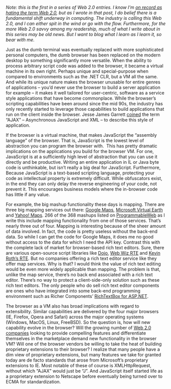 *Note: this is the first in a series of Web 2.0 entries. I know I’m [on
record as hating the term Web
2.0](http://devhawk.net/2006/01/25/hating-the-term-web-2-0/), but as
I wrote in that post, I do belief there is a fundamental shift underway
in computing. The industry is calling this Web 2.0, and I can either
spit in the wind or go with the flow. Furthermore, for the more Web 2.0
savvy among my readership, much of what I write about in this series may
be old news. But I want to blog what I learn as I learn it, so bear with
me.*

Just as the dumb terminal was eventually replaced with more
sophisticated personal computers, the dumb browser has been replaced on
the modern desktop by something significantly more versatile. When the
ability to process arbitrary script code was added to the browser, it
became a virtual machine in its own right. Perhaps unique and
special-purpose when compared to environments such as the .NET CLR, but
a VM all the same. And while its unique nature makes the browser
unusable for entire genres of applications – you’d never use the browser
to build a server application for example – it makes it well tailored
for user-centric, software as a service style applications that have
become commonplace. While the browser’s scripting capabilities have been
around since the mid 90s, the industry has only recently started to
leverage those capabilities to build applications that run on the client
inside the browser. Jesse James Garrett
[coined](http://www.adaptivepath.com/publications/essays/archives/000385.php)
the term “AJAX” – Asynchronous JavaScript and XML – to describe this
style of application.

If the browser is a virtual machine, that makes JavaScript the “assembly
language” of the browser. That is, JavaScript is the lowest level of
abstraction you can program the browser with.  This has pretty dramatic
implications on the applications you build for the browser VM. For one,
JavaScript is at a sufficiently high level of abstraction that you can
use it directly and be productive. Writing an entire application in IL
or Java byte code is unthinkable, but isn’t really a big deal for
JavaScript. Furthermore, Because JavaScript is a text-based scripting
language, protecting your code as intellectual property is extremely
difficult. While obfuscators exist, in the end they can only delay the
reverse engineering of your code, not prevent it. This encourages
business models where the in-browser code has little if any value.

For example, the big mashup functionality these days is mapping. There
are three big mapping services out there: [Google
Maps](http://www.google.com/apis/maps/), [Microsoft Virtual
Earth](http://viavirtualearth.com/) and [Yahoo!
Maps](http://developer.yahoo.net/maps/). 266 of the 368 mashups listed
on [ProgrammableWeb](http://www.programmableweb.com/) as I write this
include mapping functionality from one of those services. That’s nearly
three out of four. Mapping is interesting because of the sheer amount of
data involved. In fact, the code is pretty useless without the back-end
data. So while I can get the code for Google Maps, it does me no good
without access to the data for which I need the API key. Contrast this
with the complete lack of market for browser-based rich text editors.
Sure, there are various open-source script libraries like
[Dojo](http://dojotoolkit.org/docs/rich_text.html), [Web Wiz
RTE](http://www.richtexteditor.org/) and [Kevin Roth’s
RTE](http://www.kevinroth.com/rte/demo.htm). But no companies offering a
rich text editor service like they offer map services. Why is that? I
would think the value of rich text editing would be even more widely
applicable than mapping. The problem is that, unlike the map service,
there’s no back end associated with a rich text editor. There’s no way
to protect a client-side-only solution such as these rich text editors.
The only people who do sell rich text editor components are ones who
have integrated into some back-end programming environment such as
Richer Components’ [RichTextBox for
ASP.NET](http://www.richercomponents.com/asp-net-components/rich-text-box-wysiwyg-editor.html).

The browser as a VM also has broad implications with regard to
extensibility. Similar capabilities are delivered by the four major
browsers (IE, Firefox, Opera and Safari) across the major operating
systems (Windows, MacOS, Linux, FreeBSD). So the question is, how will
new capability evolve in the browser? Will the growing number of [Web
2.0 companies](http://www.techcrunch.com/company-index/) looking to
provide compelling features and differentiate themselves in the
marketplace demand new functionality in the browser VM? Will one of the
browser vendors be willing to take the heat of building proprietary
extensions to their browser? I realize that many people have a dim view
of proprietary extensions, but many features we take for granted today
are de facto standards that arose from Microsoft’s proprietary
extensions to IE. Most notable of these of course is XMLHttpRequest,
without which “AJAX” would just be “J”. And JavaScript itself started
life as a proprietary extension to Netscape before eventually being
turned over to ECMA for standardization.
